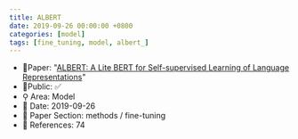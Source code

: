 ```yaml
---
title: ALBERT
date: 2019-09-26 00:00:00 +0800
categories: [model]
tags: [fine_tuning, model, albert_]
---
```


- 📙Paper: "[ALBERT: A Lite BERT for Self-supervised Learning of Language Representations](https://www.semanticscholar.org/paper/ALBERT%3A-A-Lite-BERT-for-Self-supervised-Learning-of-Lan-Chen/7a064df1aeada7e69e5173f7d4c8606f4470365b)"
- 🔑Public: ✅
- ⚲ Area: Model
- 📅 Date: 2019-09-26
- 🔎 Paper Section: methods / fine-tuning
- 📝 References: 74

